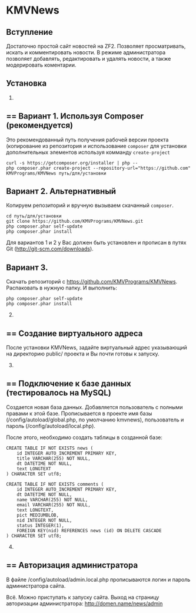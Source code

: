 KMVNews
=======

Вступление
----------
Достаточно простой сайт новостей на ZF2.
Позволяет просматривать, искать и комментировать новости.
В режиме администратора позволяет добавлять, редактировать и удалять новости,
а также модерировать коментарии.

Установка
---------

1)
==
Вариант 1. Используя Composer (рекомендуется)
---------------------------------------------
Это рекомендованный путь получения рабочей версии проекта (копирование из репозитория и
использование `composer` для установки дополнительных элементов используя комманду `create-project`

    curl -s https://getcomposer.org/installer | php --
    php composer.phar create-project --repository-url="https://github.com" KMVPrograms/KMVNews путь/для/установки

Вариант 2. Альтернативный
-------------------------
Копируем репозиторий и вручную вызываем скачанный `composer`.

    cd путь/для/установки
    git clone https://github.com/KMVPrograms/KMVNews.git
    php composer.phar self-update
    php composer.phar install

Для вариантов 1 и 2 у Вас должен быть установлен и прописан в путях Git (http://git-scm.com/downloads).

Вариант 3.
----------
Скачать репозиторий с https://github.com/KMVPrograms/KMVNews. Распаковать в нужную папку. И выполнить:

    php composer.phar self-update
    php composer.phar install

2)
==
Создание виртуального адреса
----------------------------
После установки KMVNews, задайте виртуальный адрес указывающий на директорию public/
проекта и Вы почти готовы к запуску.

3)
==
Подключение к базе данных (тестировалось на MySQL)
--------------------------------------------------
Создается новая база данных. Добавляется пользователь с полными правами к этой базе.
Прописывается в проекте имя базы (/config/autoload/global.php, по умолчанию kmvnews),
пользователь и пароль (/config/autoload/local.php).

После этого, необходимо создать таблицы в созданной базе:

    CREATE TABLE IF NOT EXISTS news (
        id INTEGER AUTO_INCREMENT PRIMARY KEY,
        title VARCHAR(255) NOT NULL,
        dt DATETIME NOT NULL,
        text LONGTEXT
    ) CHARACTER SET utf8;

    CREATE TABLE IF NOT EXISTS comments (
        id INTEGER AUTO_INCREMENT PRIMARY KEY,
        dt DATETIME NOT NULL,
        name VARCHAR(255) NOT NULL,
        email VARCHAR(255) NOT NULL,
        text LONGTEXT,
        pict MEDIUMBLOB,
        nid INTEGER NOT NULL,
        status INTEGER(1),
        FOREIGN KEY(nid) REFERENCES news (id) ON DELETE CASCADE
    ) CHARACTER SET utf8;

4)
==
Авторизация администратора 
--------------------------
В файле /config/autoload/admin.local.php прописываются логин и пароль администратора сайта.

Всё. Можно приступать к запуску сайта. Выход на страницу авторизации администратора: http://domen.name/news/admin